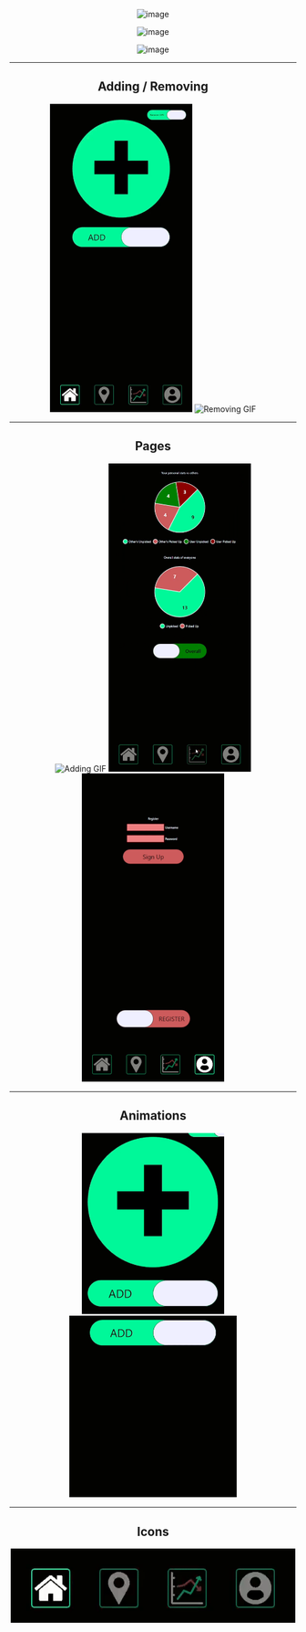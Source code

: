 <div align="center" >
  
  ![image](https://github.com/user-attachments/assets/05c33ca0-82f2-478a-90e8-3301c7b24365)
  
  ![image](https://github.com/user-attachments/assets/48956bb6-1565-43ea-9e99-93cc98d7956f)
  
  ![image](https://github.com/user-attachments/assets/b2163971-fff8-462c-a1d7-04b9a5915e3f)

---

## **Adding / Removing**

  <div align="center">
    <img src="gifs/adding.gif" alt="Adding GIF" width="250"/>
    <img src="gifs/removing.gif" alt="Removing GIF" width="250"/>
  </div>

---

## **Pages**

  <div align="center">
    <img src="gifs/filters.gif" alt="Adding GIF" width="250"/>
    <img src="gifs/stats.gif" alt="Removing GIF" width="250"/>
    <img src="gifs/profile.gif" alt="Removing GIF" width="250"/>
  </div>
  
---

## **Animations**

  <div align="center">
    <img src="gifs/anim1.gif" alt="Adding GIF" width="250"/>
    <img src="gifs/anim2.gif" alt="Removing GIF" height="318"/>
  </div>
  
---

## **Icons**

  <img src="gifs/page_icons.gif" alt="Adding GIF" width="500"/>
  
</div>


